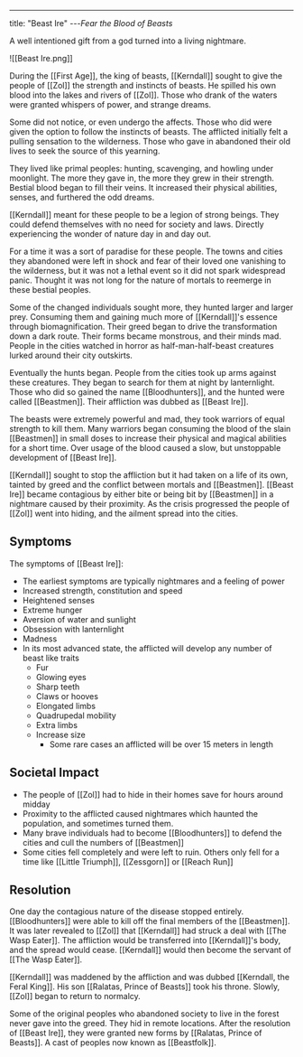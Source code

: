 ---
title: "Beast Ire"
---*Fear the Blood of Beasts*

A well intentioned gift from a god turned into a living nightmare.

![[Beast Ire.png]]

During the [[First Age]], the king of beasts, [[Kerndall]] sought to give the people of [[Zol]] the strength and instincts of beasts. He spilled his own blood into the lakes and rivers of [[Zol]]. Those who drank of the waters were granted whispers of power, and strange dreams.

Some did not notice, or even undergo the affects. Those who did were given the option to follow the instincts of beasts. The afflicted initially felt a pulling sensation to the wilderness. Those who gave in abandoned their old lives to seek the source of this yearning.

They lived like primal peoples: hunting, scavenging, and howling under moonlight. The more they gave in, the more they grew in their strength. Bestial blood began to fill their veins. It increased their physical abilities, senses, and furthered the odd dreams.

[[Kerndall]] meant for these people to be a legion of strong beings. They could defend themselves with no need for society and laws. Directly experiencing the wonder of nature day in and day out.

For a time it was a sort of paradise for these people. The towns and cities they abandoned were left in shock and fear of their loved one vanishing to the wilderness, but it was not a lethal event so it did not spark widespread panic. Thought it was not long for the nature of mortals to reemerge in these bestial peoples.

Some of the changed individuals sought more, they hunted larger and larger prey. Consuming them and gaining much more of [[Kerndall]]'s essence through biomagnification. Their greed began to drive the transformation down a dark route. Their forms became monstrous, and their minds mad. People in the cities watched in horror as half-man-half-beast creatures lurked around their city outskirts.

Eventually the hunts began. People from the cities took up arms against these creatures. They began to search for them at night by lanternlight. Those who did so gained the name [[Bloodhunters]], and the hunted were called [[Beastmen]]. Their affliction was dubbed as [[Beast Ire]].

The beasts were extremely powerful and mad, they took warriors of equal strength to kill them. Many warriors began consuming the blood of the slain [[Beastmen]] in small doses to increase their physical and magical abilities for a short time. Over usage of the blood caused a slow, but unstoppable development of [[Beast Ire]].

[[Kerndall]] sought to stop the affliction but it had taken on a life of its own, tainted by greed and the conflict between mortals and [[Beastmen]]. [[Beast Ire]] became contagious by either bite or being bit by [[Beastmen]] in a nightmare caused by their proximity. As the crisis progressed the people of [[Zol]] went into hiding, and the ailment spread into the cities.

## Symptoms
The symptoms of [[Beast Ire]]:
- The earliest symptoms are typically nightmares and a feeling of power
- Increased strength, constitution and speed
- Heightened senses
- Extreme hunger
- Aversion of water and sunlight
- Obsession with lanternlight
- Madness
- In its most advanced state, the afflicted will develop any number of beast like traits
	- Fur
	- Glowing eyes
	- Sharp teeth
	- Claws or hooves
	- Elongated limbs
	- Quadrupedal mobility
	- Extra limbs
	- Increase size
		- Some rare cases an afflicted will be over 15 meters in length

## Societal Impact
- The people of [[Zol]] had to hide in their homes save for hours around midday
- Proximity to the afflicted caused nightmares which haunted the population, and sometimes turned them.
- Many brave individuals had to become [[Bloodhunters]] to defend the cities and cull the numbers of [[Beastmen]]
- Some cities fell completely and were left to ruin. Others only fell for a time like [[Little Triumph]], [[Zessgorn]] or [[Reach Run]]

## Resolution
One day the contagious nature of the disease stopped entirely. [[Bloodhunters]] were able to kill off the final members of the [[Beastmen]]. It was later revealed to [[Zol]] that [[Kerndall]] had struck a deal with [[The Wasp Eater]]. The affliction would be transferred into [[Kerndall]]'s body, and the spread would cease. [[Kerndall]] would then become the servant of [[The Wasp Eater]].

[[Kerndall]] was maddened by the affliction and was dubbed [[Kerndall, the Feral King]]. His son [[Ralatas, Prince of Beasts]] took his throne. Slowly, [[Zol]] began to return to normalcy.

Some of the original peoples who abandoned society to live in the forest never gave into the greed. They hid in remote locations. After the resolution of [[Beast Ire]], they were granted new forms by [[Ralatas, Prince of Beasts]]. A cast of peoples now known as [[Beastfolk]].